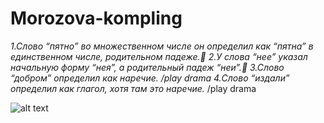 # **Morozova-kompling**
*1.Слово “пятно” во множественном числе он определил как “пятна” в единственном числе, родительном падеже.:hear_no_evil:
2.У слова “нее” указал начальную форму “нея”, а родительный падеж “неи”.:hatched_chick:
3.Слово “добром” определил как наречие. /play drama
4.Слово “издали” определил как глагол, хотя там это наречие.* /play drama

![alt text](https://st.depositphotos.com/1165406/1765/i/450/depositphotos_17654235-stock-photo-cpa-cat-looking-out-through.jpg)
